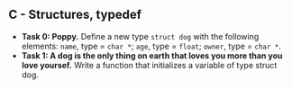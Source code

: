 ## C - Structures, typedef

- **Task 0: Poppy.** Define a new type `struct dog` with the following elements: `name`, type = `char *`; `age`, type = `float`; `owner`, type = `char *`.
- **Task 1: A dog is the only thing on earth that loves you more than you love yoursef.** Write a function that initializes a variable of type struct dog.
